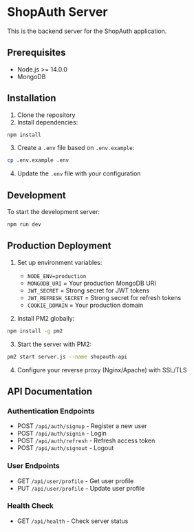 # ShopAuth Server

This is the backend server for the ShopAuth application.

## Prerequisites

- Node.js >= 14.0.0
- MongoDB

## Installation

1. Clone the repository
2. Install dependencies:

```bash
npm install
```

3. Create a `.env` file based on `.env.example`:

```bash
cp .env.example .env
```

4. Update the `.env` file with your configuration

## Development

To start the development server:

```bash
npm run dev
```

## Production Deployment

1. Set up environment variables:

   - `NODE_ENV=production`
   - `MONGODB_URI` = Your production MongoDB URI
   - `JWT_SECRET` = Strong secret for JWT tokens
   - `JWT_REFRESH_SECRET` = Strong secret for refresh tokens
   - `COOKIE_DOMAIN` = Your production domain

2. Install PM2 globally:

```bash
npm install -g pm2
```

3. Start the server with PM2:

```bash
pm2 start server.js --name shopauth-api
```

4. Configure your reverse proxy (Nginx/Apache) with SSL/TLS

## API Documentation

### Authentication Endpoints

- POST `/api/auth/signup` - Register a new user
- POST `/api/auth/signin` - Login
- POST `/api/auth/refresh` - Refresh access token
- POST `/api/auth/signout` - Logout

### User Endpoints

- GET `/api/user/profile` - Get user profile
- PUT `/api/user/profile` - Update user profile

### Health Check

- GET `/api/health` - Check server status
